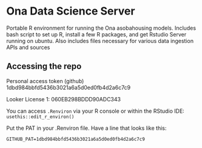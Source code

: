 # Ona Data Science Server
Portable R environment for running the Ona asobahousing models.  Includes bash script to set up R, install a few R packages, and get Rstudio Server running on ubuntu.  Also includes files necessary for various data ingestion APIs and sources

## Accessing the repo

Personal access token (github)
1dbd984bbfd5436b3021a6a5d0ed0fb4d2a6c7c9

Looker License 1:
060EB298BDDD90ADC343

You can access ```.Renviron``` via your R console or within the RStudio IDE:
```usethis::edit_r_environ()```

Put the PAT in your .Renviron file. Have a line that looks like this:

```GITHUB_PAT=1dbd984bbfd5436b3021a6a5d0ed0fb4d2a6c7c9```



